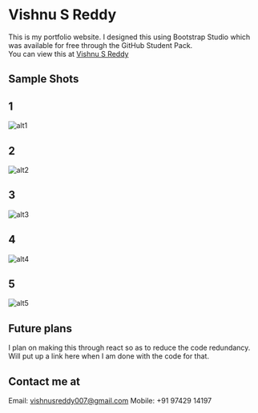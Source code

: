 # Vishnu S Reddy

This is my portfolio website.
I designed this using Bootstrap Studio which was available for free through the GitHub Student Pack.  
You can view this at <a href="vishnusreddy.me">Vishnu S Reddy</a>

## Sample Shots

## 1

![alt1](https://user-images.githubusercontent.com/52468309/84426288-98395500-ac40-11ea-8377-fbf45a8686f6.png)

## 2

![alt2](https://user-images.githubusercontent.com/52468309/84426273-953e6480-ac40-11ea-803e-eecff316e163.png)

## 3

![alt3](https://user-images.githubusercontent.com/52468309/84426284-966f9180-ac40-11ea-811b-287f7b9b3d5e.png)

## 4

![alt4](https://user-images.githubusercontent.com/52468309/84426285-97082800-ac40-11ea-8df2-3c6bfb5616c3.png)

## 5

![alt5](https://user-images.githubusercontent.com/52468309/84426286-97a0be80-ac40-11ea-9f6d-1eb6cde138bf.png)

## Future plans

I plan on making this through react so as to reduce the code redundancy. Will put up a link here when I am done with the code for that.

## Contact me at

Email: vishnusreddy007@gmail.com
Mobile: +91 97429 14197
